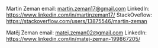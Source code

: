 Martin Zeman
email: martin.zeman17@gmail.com
LinkedIn: https://www.linkedin.com/in/martinzeman17/
StackOveflow: https://stackoverflow.com/users/13875546/martin-zeman


Matěj Zeman
email: matej.zeman02@gmail.com
LinkedIn: https://www.linkedin.com/in/matej-zeman-199867205/